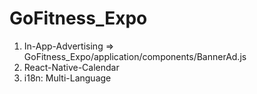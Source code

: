 # GoFitness_Expo

1. In-App-Advertising  => GoFitness_Expo/application/components/BannerAd.js
2. React-Native-Calendar
3. i18n: Multi-Language
